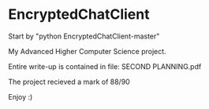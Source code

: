 # EncryptedChatClient

Start by "python EncryptedChatClient-master"

My Advanced Higher Computer Science project.

Entire write-up is contained in file: SECOND PLANNING.pdf

The project recieved a mark of 88/90

Enjoy :)
